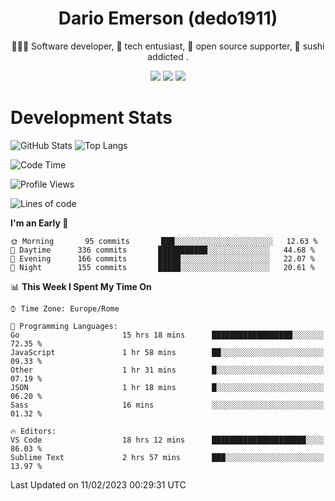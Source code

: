 <div align="center">
  
# Dario Emerson (dedo1911)
👨🏼‍💻 Software developer, 🔧 tech entusiast, 🙌 open source supporter, 🍣 sushi addicted .

[![](https://img.shields.io/badge/-Linkedin-informational?style=for-the-badge&logo=linkedin&logoColor=white&color=2867B2)](http://linkedin.com/in/dedo1911)
[![](https://img.shields.io/badge/-Telegram-informational?style=for-the-badge&logo=telegram&logoColor=white&color=0088cc)](https://t.me/dedo1911)
[![](https://img.shields.io/badge/-Facebook-informational?style=for-the-badge&logo=facebook&logoColor=white&color=3b5998)](https://fb.com/dedo1911)

</div>

# Development Stats

![GitHub Stats](https://github-readme-stats.vercel.app/api?username=dedo1911&hide=&count_private=true&title_color=84cc16&text_color=ffffff&icon_color=84cc16&bg_color=1c1917&hide_border=true&border_radius=0&show_icons=true)
![Top Langs](https://github-readme-stats.vercel.app/api/top-langs/?username=dedo1911&theme=chartreuse-dark&layout=compact)

<!--START_SECTION:waka-->
![Code Time](http://img.shields.io/badge/Code%20Time-1%2C261%20hrs%2058%20mins-blue)

![Profile Views](http://img.shields.io/badge/Profile%20Views-0-blue)

![Lines of code](https://img.shields.io/badge/From%20Hello%20World%20I%27ve%20Written-53%20Thousand%20lines%20of%20code-blue)

**I'm an Early 🐤** 

```text
🌞 Morning       95 commits       ███░░░░░░░░░░░░░░░░░░░░░░   12.63 % 
🌆 Daytime      336 commits       ███████████░░░░░░░░░░░░░░   44.68 % 
🌃 Evening      166 commits       █████░░░░░░░░░░░░░░░░░░░░   22.07 % 
🌙 Night        155 commits       █████░░░░░░░░░░░░░░░░░░░░   20.61 % 

```


📊 **This Week I Spent My Time On** 

```text
⌚︎ Time Zone: Europe/Rome

💬 Programming Languages: 
Go                       15 hrs 18 mins      ██████████████████░░░░░░░   72.35 % 
JavaScript               1 hr 58 mins        ██░░░░░░░░░░░░░░░░░░░░░░░   09.33 % 
Other                    1 hr 31 mins        █░░░░░░░░░░░░░░░░░░░░░░░░   07.19 % 
JSON                     1 hr 18 mins        █░░░░░░░░░░░░░░░░░░░░░░░░   06.20 % 
Sass                     16 mins             ░░░░░░░░░░░░░░░░░░░░░░░░░   01.32 % 

🔥 Editors: 
VS Code                  18 hrs 12 mins      █████████████████████░░░░   86.03 % 
Sublime Text             2 hrs 57 mins       ███░░░░░░░░░░░░░░░░░░░░░░   13.97 % 

```


 Last Updated on 11/02/2023 00:29:31 UTC
<!--END_SECTION:waka-->

<!--
**dedo1911/dedo1911** is a ✨ _special_ ✨ repository because its `README.md` (this file) appears on your GitHub profile.

Here are some ideas to get you started:

- 🔭 I’m currently working on ...
- 🌱 I’m currently learning ...
- 👯 I’m looking to collaborate on ...
- 🤔 I’m looking for help with ...
- 💬 Ask me about ...
- 📫 How to reach me: ...
- 😄 Pronouns: ...
- ⚡ Fun fact: ...
-->
